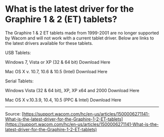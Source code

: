 # What is the latest driver for the Graphire 1 & 2 (ET) tablets?

The Graphire 1 & 2 ET tablets made from 1999-2001 are no longer supported by Wacom and will not work with a current tablet driver. Below are links to the latest drivers available for these tablets.


USB Tablets:

Windows 7, Vista or XP (32 & 64 bit) Download Here

Mac OS X v. 10.7, 10.6 & 10.5 (Intel) Download Here




Serial Tablets:

Windows Vista (32 & 64 bit), XP, XP x64 and 2000 Download Here

Mac OS X v.10.3.9, 10.4, 10.5 (PPC & Intel) Download Here

---
Source: [https://support.wacom.com/hc/en-us/articles/1500006271141-What-is-the-latest-driver-for-the-Graphire-1-2-ET-tablets](https://support.wacom.com/hc/en-us/articles/1500006271141-What-is-the-latest-driver-for-the-Graphire-1-2-ET-tablets)
